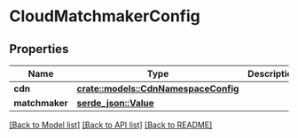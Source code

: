 # CloudMatchmakerConfig

## Properties

Name | Type | Description | Notes
------------ | ------------- | ------------- | -------------
**cdn** | [**crate::models::CdnNamespaceConfig**](CdnNamespaceConfig.md) |  | 
**matchmaker** | [**serde_json::Value**](.md) |  | 

[[Back to Model list]](../README.md#documentation-for-models) [[Back to API list]](../README.md#documentation-for-api-endpoints) [[Back to README]](../README.md)


